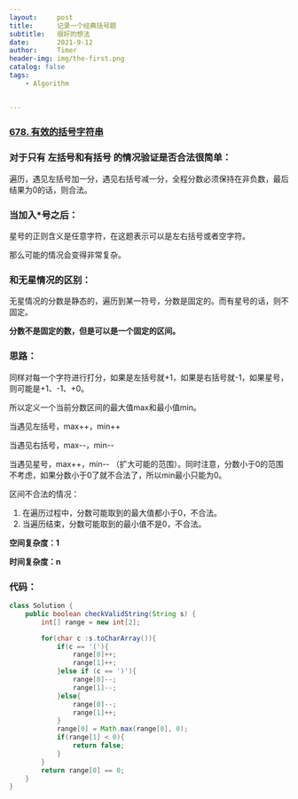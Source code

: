 ```yaml
---
layout:     post
title:      记录一个经典括号题
subtitle:   很好的想法
date:       2021-9-12
author:     Timer
header-img: img/the-first.png
catalog: false
tags:
    - Algorithm


---
```


### [678. 有效的括号字符串](https://leetcode-cn.com/problems/valid-parenthesis-string/ )



### 对于只有 左括号和有括号 的情况验证是否合法很简单：

遍历，遇见左括号加一分，遇见右括号减一分，全程分数必须保持在非负数，最后结果为0的话，则合法。



### 当加入*号之后：

星号的正则含义是任意字符，在这题表示可以是左右括号或者空字符。

那么可能的情况会变得非常复杂。



### 和无星情况的区别：

无星情况的分数是静态的，遍历到某一符号，分数是固定的。而有星号的话，则不固定。

**分数不是固定的数，但是可以是一个固定的区间。**



### 思路：

同样对每一个字符进行打分，如果是左括号就+1，如果是右括号就-1，如果星号，则可能是+1、-1、+0。

所以定义一个当前分数区间的最大值max和最小值min。

当遇见左括号，max++，min++

当遇见右括号，max--，min--

当遇见星号，max++，min-- （扩大可能的范围）。同时注意，分数小于0的范围不考虑，如果分数小于0了就不合法了，所以min最小只能为0。

区间不合法的情况：

1. 在遍历过程中，分数可能取到的最大值都小于0，不合法。
2. 当遍历结束，分数可能取到的最小值不是0，不合法。



**空间复杂度：1**

**时间复杂度：n**

### 代码：

```java
class Solution {
    public boolean checkValidString(String s) {
        int[] range = new int[2];

        for(char c :s.toCharArray()){
            if(c == '('){
                range[0]++;
                range[1]++;
            }else if (c == ')'){
                range[0]--;
                range[1]--;
            }else{
                range[0]--;
                range[1]++;
            }
            range[0] = Math.max(range[0], 0);
            if(range[1] < 0){
                return false;
            }
        }
        return range[0] == 0;
    }
}

```































